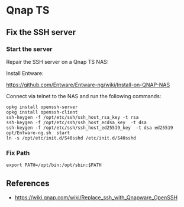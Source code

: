 # Qnap TS

## Fix the SSH server

### Start the server

Repair the SSH server on a Qnap TS NAS:

Install Entware:

https://github.com/Entware/Entware-ng/wiki/Install-on-QNAP-NAS

Connect via telnet to the NAS and run the following commands:

```
opkg install openssh-server
opkg install openssh-client
ssh-keygen -f /opt/etc/ssh/ssh_host_rsa_key -t rsa
ssh-keygen -f /opt/etc/ssh/ssh_host_ecdsa_key  -t dsa
ssh-keygen -f /opt/etc/ssh/ssh_host_ed25519_key  -t dsa ed25519
opt/Entware-ng.sh  start
ln -s /opt/etc/init.d/S40sshd /etc/init.d/S40sshd
```
### Fix Path

```
export PATH=/opt/bin:/opt/sbin:$PATH
```

## References 

* https://wiki.qnap.com/wiki/Replace_ssh_with_Qnapware_OpenSSH
